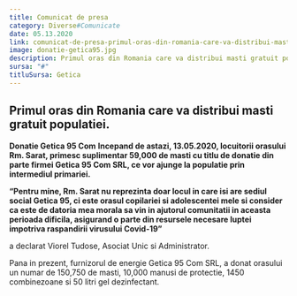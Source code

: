 ```yaml
---
title: Comunicat de presa
category: Diverse#Comunicate
date: 05.13.2020
link: comunicat-de-presa-primul-oras-din-romania-care-va-distribui-masti-gratuit-populatiei
image: donatie-getica95.jpg
description: Primul oras din Romania care va distribui masti gratuit populatiei. Donatie Getica 95 Com Incepand de astazi, 13.05.2020, locuitorii orasului Rm. Sarat, primesc suplimentar 59,000 de […]
sursa: "#"
titluSursa: Getica
---
```


## Primul oras din Romania care va distribui masti gratuit populatiei.

**Donatie Getica 95 Com**
**Incepand de astazi, 13.05.2020, locuitorii orasului Rm. Sarat, primesc suplimentar 59,000 de masti cu titlu de donatie din parte firmei Getica 95 Com SRL, ce vor ajunge la populatie prin intermediul primariei.**

**“Pentru mine, Rm. Sarat nu reprezinta doar locul in care isi are sediul social Getica 95, ci este orasul copilariei si adolescentei mele si consider ca este de datoria mea morala sa vin in ajutorul comunitatii in aceasta perioada dificila, asigurand o parte din resursele necesare luptei impotriva raspandirii virusului Covid-19”**

a declarat Viorel Tudose, Asociat Unic si Administrator.

Pana in prezent, furnizorul de energie Getica 95 Com SRL, a donat orasului un numar de 150,750 de masti, 10,000 manusi de protectie, 1450 combinezoane si 50 litri gel dezinfectant.
